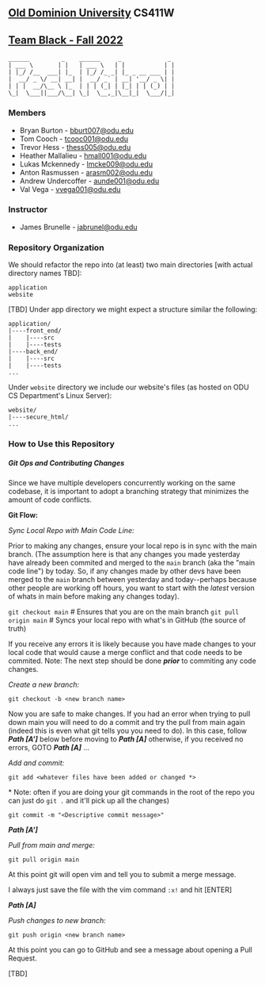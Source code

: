 ## [Old Dominion University](https://www.odu.edu) CS411W 

## [Team Black - Fall 2022](https://www.cs.odu.edu/~411black)

```
______         _    ______     _             _
| ___ \       | |   | ___ \   | |           | |
| |_/ /__  ___| |_  | |_/ /_ _| |_ _ __ ___ | |
|  __/ _ \/ __| __| |  __/ _` | __| '__/ _ \| |
| | |  __/\__ \ |_  | | | (_| | |_| | | (_) | |
\_|  \___||___/\__| \_|  \__,_|\__|_|  \___/|_|

```

### Members

- Bryan Burton - bburt007@odu.edu
- Tom Cooch - tcooc001@odu.edu
- Trevor Hess - thess005@odu.edu
- Heather Mallalieu - hmall001@odu.edu
- Lukas Mckennedy - lmcke009@odu.edu
- Anton Rasmussen - arasm002@odu.edu
- Andrew Undercoffer - aunde001@odu.edu
- Val Vega - vvega001@odu.edu

### Instructor
- James Brunelle - jabrunel@odu.edu

### Repository Organization
We should refactor the repo into (at least) two main directories [with actual directory names TBD]:
```
application
website
```
[TBD] Under app directory we might expect a structure similar the following:
```
application/
|----front_end/
|    |----src
|    |----tests
|----back_end/
|    |----src
|    |----tests
...
```
Under `website` directory we include our website's files (as hosted on ODU CS Department's Linux Server):
```
website/
|----secure_html/
...
```

### How to Use this Repository

##### Git Ops and Contributing Changes

Since we have multiple developers concurrently working on the same codebase, it is important to adopt a branching strategy that minimizes the amount of code conflicts.

**Git Flow:**

*Sync Local Repo with Main Code Line:*

Prior to making any changes, ensure your local repo is in sync with the main branch. (The assumption here is that any changes you made yesterday have already been commited and merged to the `main` branch (aka the "main code line") by today. So, if any changes made by other devs have been merged to the `main` branch between yesterday and today--perhaps because other people are working off hours, you want to start with the *latest* version of whats in main before making any changes today).

`git checkout main` # Ensures that you are on the main branch
`git pull origin main` # Syncs your local repo with what's in GitHub (the source of truth)

If you receive any errors it is likely because you have made changes to your local code that would cause a merge conflict and that code needs to be commited. Note: The next step should be done ***prior*** to commiting any code changes.

*Create a new branch:*

`git checkout -b <new branch name>`

Now you are safe to make changes. If you had an error when trying to pull down main you will need to do a commit and try the pull from main again (indeed this is even what git tells you you need to do). In this case, follow ***Path [A']*** below before moving to ***Path [A]*** otherwise, if you received no errors, GOTO ***Path [A]*** ... 


*Add and commit:*

`git add <whatever files have been added or changed *>`

\* Note: often if you are doing your git commands in the root of the repo you can just do `git .` and it'll pick up all the changes)

`git commit -m "<Descriptive commit message>"`


***Path [A']***

*Pull from main and merge:*

`git pull origin main`

At this point git will open vim and tell you to submit a merge message.

I always just save the file with the vim command `:x!` and hit [ENTER] 

***Path [A]***

*Push changes to new branch:*

`git push origin <new branch name>`

At this point you can go to GitHub and see a message about opening a Pull Request.

[TBD]



